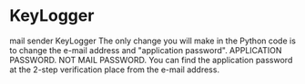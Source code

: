 # KeyLogger
mail sender KeyLogger
The only change you will make in the Python code is to change the e-mail address and "application password".
APPLICATION PASSWORD. NOT MAIL PASSWORD.
You can find the application password at the 2-step verification place from the e-mail address.
